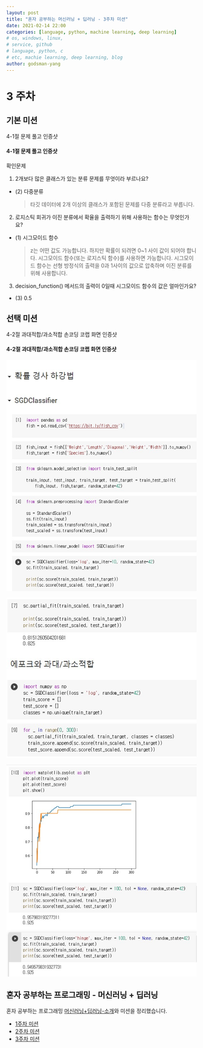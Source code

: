 ```yaml
---
layout: post
title: "혼자 공부하는 머신러닝 + 딥러닝 - 3주차 미션"
date: 2021-02-14 22:00
categories: [language, python, machine learning, deep learning]
# os, windows, linux,
# service, github
# language, python, c
# etc, machie learning, deep learning, blog
author: godsman-yang
---
```


# 3 주차

## 기본 미션

4-1절 문제 풀고 인증샷

#### 4-1절 문제 풀고 인증샷

확인문제

1. 2개보다 많은 클래스가 있는 분류 문제를 무엇이라 부르나요?

- (2) 다중분류
  > 타깃 데이터에 2개 이상의 클래스가 포함된 문제를 다중 분류라고 부릅니다.

2. 로지스틱 회귀가 이진 분류에서 확율을 출력하기 위해 사용하는 함수는 무엇인가요?

- (1) 시그모이드 함수
  > z는 어떤 값도 가능합니다. 하지만 확률이 되려면 0~1 사이 값이 되어야 합니다. 시그모이드 함수(또는 로지스틱 함수)를 사용하면 가능합니다.
  > 시그모이드 함수는 선형 방정식의 출력을 0과 1사이의 값으로 압축하며 이진 분류를 위해 사용합니다.

3. decision_function() 메서드의 출력이 0일때 시그모이드 함수의 값은 얼마인가요?

- (3) 0.5

## 선택 미션

4-2절 과대적합/과소적합 손코딩 코랩 화면 인증샷

#### 4-2절 과대적합/과소적합 손코딩 코랩 화면 인증샷

![4.2절 과대적합/과소적합](./assets/images/hongong-ml-week3-1.jpg)

![4.2절 과대적합/과소적합](./assets/images/hongong-ml-week3-2.jpg)

![4.2절 과대적합/과소적합](./assets/images/hongong-ml-week3-3.jpg)

## 혼자 공부하는 프로그래밍 - 머신러닝 + 딥러닝

혼자 공부하는 프로그래밍 [머신러닝+딥러닝-소개](https://godsman-yang.github.io/hongong-ml)와 미션을 정리했습니다.

- [1주차 미션](https://godsman-yang.github.io/hongong-ml-week1)
- [2주차 미션](https://godsman-yang.github.io/hongong-ml-week2)
- [3주차 미션](https://godsman-yang.github.io/hongong-ml-week3)
